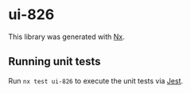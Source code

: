 # ui-826

This library was generated with [Nx](https://nx.dev).

## Running unit tests

Run `nx test ui-826` to execute the unit tests via [Jest](https://jestjs.io).
